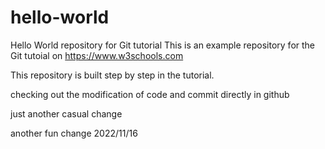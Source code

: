 # hello-world
Hello World repository for Git tutorial
This is an example repository for the Git tutoial on https://www.w3schools.com

This repository is built step by step in the tutorial.

checking out the modification of code and commit directly in github

just another casual change

another fun change 2022/11/16
